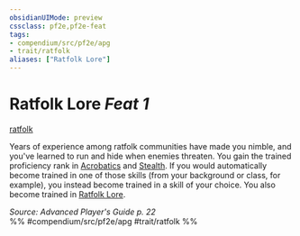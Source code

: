 ```yaml
---
obsidianUIMode: preview
cssclass: pf2e,pf2e-feat
tags:
- compendium/src/pf2e/apg
- trait/ratfolk
aliases: ["Ratfolk Lore"]
---
```

# Ratfolk Lore  *Feat 1*  
[ratfolk](ratfolk-b1.md "Ratfolk Ancestry & Heritage Trait")  


Years of experience among ratfolk communities have made you nimble, and you've learned to run and hide when enemies threaten. You gain the trained proficiency rank in [Acrobatics](skills.md#Acrobatics) and [Stealth](skills.md#Stealth). If you would automatically become trained in one of those skills (from your background or class, for example), you instead become trained in a skill of your choice. You also become trained in [Ratfolk Lore](skills.md#Lore).

*Source: Advanced Player's Guide p. 22*  
%% #compendium/src/pf2e/apg #trait/ratfolk %%